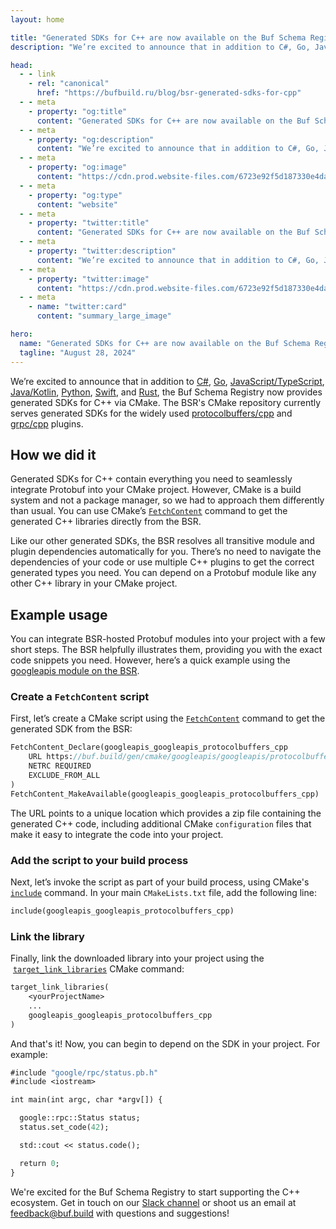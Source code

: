 ```yaml
---
layout: home

title: "Generated SDKs for C++ are now available on the Buf Schema Registry"
description: "We’re excited to announce that in addition to C#, Go, JavaScript/TypeScript, Java/Kotlin, Python, Swift, and Rust, the Buf Schema Registry now provides generated SDKs for C++ via CMake."

head:
  - - link
    - rel: "canonical"
      href: "https://bufbuild.ru/blog/bsr-generated-sdks-for-cpp"
  - - meta
    - property: "og:title"
      content: "Generated SDKs for C++ are now available on the Buf Schema Registry"
  - - meta
    - property: "og:description"
      content: "We’re excited to announce that in addition to C#, Go, JavaScript/TypeScript, Java/Kotlin, Python, Swift, and Rust, the Buf Schema Registry now provides generated SDKs for C++ via CMake."
  - - meta
    - property: "og:image"
      content: "https://cdn.prod.website-files.com/6723e92f5d187330e4da8144/674fa9402488a3dc5e1a162f_C%2B%2B%20SDKs.png"
  - - meta
    - property: "og:type"
      content: "website"
  - - meta
    - property: "twitter:title"
      content: "Generated SDKs for C++ are now available on the Buf Schema Registry"
  - - meta
    - property: "twitter:description"
      content: "We’re excited to announce that in addition to C#, Go, JavaScript/TypeScript, Java/Kotlin, Python, Swift, and Rust, the Buf Schema Registry now provides generated SDKs for C++ via CMake."
  - - meta
    - property: "twitter:image"
      content: "https://cdn.prod.website-files.com/6723e92f5d187330e4da8144/674fa9402488a3dc5e1a162f_C%2B%2B%20SDKs.png"
  - - meta
    - name: "twitter:card"
      content: "summary_large_image"

hero:
  name: "Generated SDKs for C++ are now available on the Buf Schema Registry"
  tagline: "August 28, 2024"
---
```


We’re excited to announce that in addition to [C#](/docs/bsr/generated-sdks/nuget/index.md), [Go](/docs/bsr/generated-sdks/go/index.md), [JavaScript/TypeScript](/docs/bsr/generated-sdks/npm/index.md), [Java/Kotlin](/docs/bsr/generated-sdks/maven/index.md), [Python](/docs/bsr/generated-sdks/python/index.md), [Swift](/docs/bsr/generated-sdks/swift/index.md), and [Rust](/docs/bsr/generated-sdks/cargo/index.md), the Buf Schema Registry now provides generated SDKs for C++ via CMake. The BSR's CMake repository currently serves generated SDKs for the widely used [protocolbuffers/cpp](https://buf.build/protocolbuffers/cpp) and [grpc/cpp](https://buf.build/grpc/cpp) plugins.

## How we did it

Generated SDKs for C++ contain everything you need to seamlessly integrate Protobuf into your CMake project. However, CMake is a build system and not a package manager, so we had to approach them differently than usual. You can use CMake’s [`FetchContent`](https://cmake.org/cmake/help/latest/module/FetchContent.html) command to get the generated C++ libraries directly from the BSR.

Like our other generated SDKs, the BSR resolves all transitive module and plugin dependencies automatically for you. There’s no need to navigate the dependencies of your code or use multiple C++ plugins to get the correct generated types you need. You can depend on a Protobuf module like any other C++ library in your CMake project.

## Example usage

You can integrate BSR-hosted Protobuf modules into your project with a few short steps. The BSR helpfully illustrates them, providing you with the exact code snippets you need. However, here’s a quick example using the [googleapis module on the BSR](https://buf.build/googleapis/googleapis).

### Create a `FetchContent` script

First, let’s create a CMake script using the [`FetchContent`](https://cmake.org/cmake/help/latest/module/FetchContent.html) command to get the generated SDK from the BSR:

```protobuf
FetchContent_Declare(googleapis_googleapis_protocolbuffers_cpp
    URL https://buf.build/gen/cmake/googleapis/googleapis/protocolbuffers/cpp/v26.1-8bc2c51e08c4.1
    NETRC REQUIRED
    EXCLUDE_FROM_ALL
)
FetchContent_MakeAvailable(googleapis_googleapis_protocolbuffers_cpp)
```

The URL points to a unique location which provides a zip file containing the generated C++ code, including additional CMake `configuration` files that make it easy to integrate the code into your project.

### Add the script to your build process

Next, let’s invoke the script as part of your build process, using CMake's [`include`](https://cmake.org/cmake/help/latest/command/include.html#include) command. In your main `CMakeLists.txt` file, add the following line:

```protobuf
include(googleapis_googleapis_protocolbuffers_cpp)
```

### Link the library

Finally, link the downloaded library into your project using the  [`target_link_libraries`](https://cmake.org/cmake/help/latest/command/target_link_libraries.html#target-link-libraries) CMake command:

```protobuf
target_link_libraries(
    <yourProjectName>
    ...
    googleapis_googleapis_protocolbuffers_cpp
)
```

And that's it! Now, you can begin to depend on the SDK in your project. For example:

```protobuf
#include "google/rpc/status.pb.h"
#include <iostream>

int main(int argc, char *argv[]) {

  google::rpc::Status status;
  status.set_code(42);

  std::cout << status.code();

  return 0;
}
```

We're excited for the Buf Schema Registry to start supporting the C++ ecosystem. Get in touch on our [Slack channel](https://buf.build/b/slack) or shoot us an email at [feedback@buf.build](mailto:feedback@buf.build) with questions and suggestions!

‍
